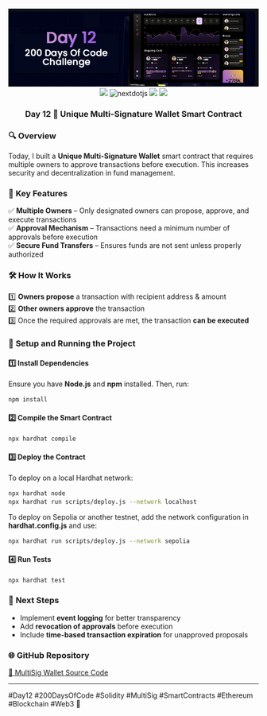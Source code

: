 <div align="center">
  <br />
      <img src="https://github.com/iamjohncaleb/200-Days-Of-Code-Challenge/blob/main/Thumbnails/Day%2012.jpg" alt="Project Banner">

  <div>
    <img src="https://img.shields.io/badge/solidity-363636?style=for-the-badge&logo=solidity&logoColor=white" />
    <img src="https://img.shields.io/badge/-Next_JS-black?style=for-the-badge&logoColor=white&logo=nextdotjs&color=000000" alt="nextdotjs" />
    <img src="https://img.shields.io/badge/web3.js-F16822?style=for-the-badge&logo=web3dotjs&logoColor=white" />
    <img src="https://img.shields.io/badge/hardhat-F3BA2F?style=for-the-badge&logo=ethereum&logoColor=black" />
  </div>

  <h3 align="center">Day 12 📅 Unique Multi-Signature Wallet Smart Contract </h3>
</div>

### 🔍 **Overview**  
Today, I built a **Unique Multi-Signature Wallet** smart contract that requires multiple owners to approve transactions before execution. This increases security and decentralization in fund management.  

### 📜 **Key Features**  
✅ **Multiple Owners** – Only designated owners can propose, approve, and execute transactions  
✅ **Approval Mechanism** – Transactions need a minimum number of approvals before execution  
✅ **Secure Fund Transfers** – Ensures funds are not sent unless properly authorized  

### 🛠️ **How It Works**  
1️⃣ **Owners propose** a transaction with recipient address & amount  
2️⃣ **Other owners approve** the transaction  
3️⃣ Once the required approvals are met, the transaction **can be executed**  

### 🚀 **Setup and Running the Project**  
#### **1️⃣ Install Dependencies**  
Ensure you have **Node.js** and **npm** installed. Then, run:  
```sh  
npm install  
```

#### **2️⃣ Compile the Smart Contract**  
```sh  
npx hardhat compile  
```

#### **3️⃣ Deploy the Contract**  
To deploy on a local Hardhat network:
```sh
npx hardhat node  
npx hardhat run scripts/deploy.js --network localhost  
```
To deploy on Sepolia or another testnet, add the network configuration in **hardhat.config.js** and use:  
```sh
npx hardhat run scripts/deploy.js --network sepolia  
```

#### **4️⃣ Run Tests**  
```sh  
npx hardhat test  
```

### 🔗 **Next Steps**  
- Implement **event logging** for better transparency  
- Add **revocation of approvals** before execution  
- Include **time-based transaction expiration** for unapproved proposals  

### 🌐 **GitHub Repository**  
[🔗 MultiSig Wallet Source Code](https://github.com/iamjohncaleb/200-Days-Of-Code-Challenge/tree/main/Day%2012)  

---  
#Day12 #200DaysOfCode #Solidity #MultiSig #SmartContracts #Ethereum #Blockchain #Web3 🚀


